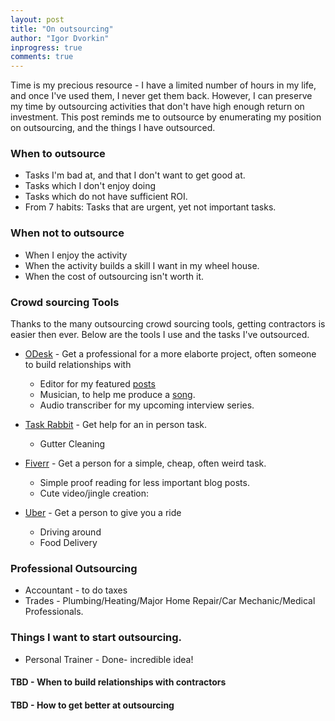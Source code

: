 ```yaml
---
layout: post
title: "On outsourcing"
author: "Igor Dvorkin"
inprogress: true
comments: true
---
```


Time is my precious resource - I have a limited number of hours in my life, and once I've used them, I never get them back. However, I can preserve my time by outsourcing activities that don't have high enough return on investment. This post reminds me to outsource by enumerating my position on outsourcing, and the things I have outsourced.

### When to outsource

- Tasks I'm bad at, and that I don't want to get good at.
- Tasks which I don't enjoy doing
- Tasks which do not have sufficient ROI.
- From 7 habits: Tasks that are urgent, yet not important tasks.

### When not to outsource

- When I enjoy the activity
- When the activity builds a skill I want in my wheel house.
- When the cost of outsourcing isn't worth it.

### Crowd sourcing Tools

Thanks to the many outsourcing crowd sourcing tools, getting contractors is easier then ever. Below are the tools I use and the tasks I've outsourced.

- [ODesk](http://www.ODesk.com) - Get a professional for a more elaborte project, often someone to build relationships with

  - Editor for my featured [posts](http://localhost:4000/software%20as%20a%20service/the-recruiter-does-not-think-you-are-hot/)
  - Musician, to help me produce a [song](https://soundcloud.com/igor-dvorkin/two-wheels-full-of-grace).
  - Audio transcriber for my upcoming interview series.

- [Task Rabbit](http://www.taskrabbit.com) - Get help for an in person task.

  - Gutter Cleaning

- [Fiverr](http://www.Fiverr.com) - Get a person for a simple, cheap, often weird task.
  - Simple proof reading for less important blog posts.
  - Cute video/jingle creation:
- [Uber](http://www.Uber.com) - Get a person to give you a ride
  - Driving around
  - Food Delivery

### Professional Outsourcing

- Accountant - to do taxes
- Trades - Plumbing/Heating/Major Home Repair/Car Mechanic/Medical Professionals.

### Things I want to start outsourcing.

- Personal Trainer - Done- incredible idea!

#### TBD - When to build relationships with contractors

#### TBD - How to get better at outsourcing
